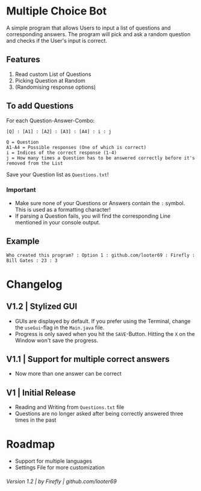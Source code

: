 # Multiple Choice Bot
A simple program that allows Users to input a list of questions and corresponding answers. The program will pick and ask a random question and checks if the User's input is correct.

## Features
1. Read custom List of Questions
2. Picking Question at Random
3. (Randomising response options)

## To add Questions
For each Question-Answer-Combo:
```
[Q] : [A1] : [A2] : [A3] : [A4] : i : j

Q = Question
A1-A4 = Possible responses (One of which is correct)
i = Indices of the correct response (1-4)
j = How many times a Question has to be answered correctly before it's removed from the List

```
Save your Question list as ```Questions.txt```!

### Important
- Make sure none of your Questions or Answers contain the ```:``` symbol. This is used as a formatting character!
- If parsing a Question fails, you will find the corresponding Line mentioned in your console output.

## Example 
```
Who created this program? : Option 1 : github.com/looter69 : Firefly : Bill Gates : 23 : 3
```

# Changelog
## V1.2 | Stylized GUI
- GUIs are displayed by default. If you prefer using the Terminal, change the ```useGui```-flag in the ```Main.java``` file.
- Progress is only saved when you hit the ```SAVE```-Button. Hitting the ```X``` on the Window won't save the progress.

## V1.1 | Support for multiple correct answers
- Now more than one answer can be correct

## V1 | Initial Release
- Reading and Writing from ```Questions.txt``` file
- Questions are no longer asked after being correctly answered three times in the past

# Roadmap
- Support for multiple languages
- Settings File for more customization

###### Version 1.2 | by Firefly | github.com/looter69